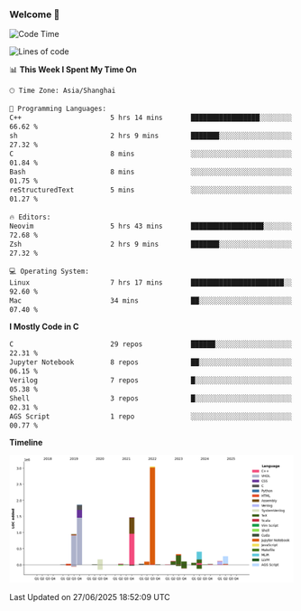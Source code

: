 ### Welcome 👋

<!--START_SECTION:waka-->
![Code Time](http://img.shields.io/badge/Code%20Time-2%2C060%20hrs%2016%20mins-blue)

![Lines of code](https://img.shields.io/badge/From%20Hello%20World%20I%27ve%20Written-9.1%20million%20lines%20of%20code-blue)

📊 **This Week I Spent My Time On** 

```text
🕑︎ Time Zone: Asia/Shanghai

💬 Programming Languages: 
C++                      5 hrs 14 mins       █████████████████░░░░░░░░   66.62 % 
sh                       2 hrs 9 mins        ███████░░░░░░░░░░░░░░░░░░   27.32 % 
C                        8 mins              ░░░░░░░░░░░░░░░░░░░░░░░░░   01.84 % 
Bash                     8 mins              ░░░░░░░░░░░░░░░░░░░░░░░░░   01.75 % 
reStructuredText         5 mins              ░░░░░░░░░░░░░░░░░░░░░░░░░   01.27 % 

🔥 Editors: 
Neovim                   5 hrs 43 mins       ██████████████████░░░░░░░   72.68 % 
Zsh                      2 hrs 9 mins        ███████░░░░░░░░░░░░░░░░░░   27.32 % 

💻 Operating System: 
Linux                    7 hrs 17 mins       ███████████████████████░░   92.60 % 
Mac                      34 mins             ██░░░░░░░░░░░░░░░░░░░░░░░   07.40 % 
```

**I Mostly Code in C** 

```text
C                        29 repos            ██████░░░░░░░░░░░░░░░░░░░   22.31 % 
Jupyter Notebook         8 repos             ██░░░░░░░░░░░░░░░░░░░░░░░   06.15 % 
Verilog                  7 repos             █░░░░░░░░░░░░░░░░░░░░░░░░   05.38 % 
Shell                    3 repos             █░░░░░░░░░░░░░░░░░░░░░░░░   02.31 % 
AGS Script               1 repo              ░░░░░░░░░░░░░░░░░░░░░░░░░   00.77 % 
```



**Timeline**

![Lines of Code chart](https://raw.githubusercontent.com/Bohan-hu/Bohan-hu/master/assets/bar_graph.png)


 Last Updated on 27/06/2025 18:52:09 UTC
<!--END_SECTION:waka-->



